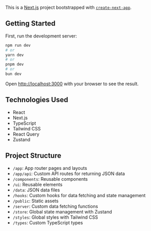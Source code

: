 This is a [Next.js](https://nextjs.org/) project bootstrapped with [`create-next-app`](https://github.com/vercel/next.js/tree/canary/packages/create-next-app).

## Getting Started

First, run the development server:

```bash
npm run dev
# or
yarn dev
# or
pnpm dev
# or
bun dev
```

Open [http://localhost:3000](http://localhost:3000) with your browser to see the result.

## Technologies Used

- React
- Next.js
- TypeScript
- Tailwind CSS
- React Query
- Zustand

## Project Structure

- `/app`: App router pages and layouts
- `/app/api`: Custom API routes for returning JSON data
- `/components`: Reusable components
- `/ui`: Reusable elements
- `/data`: JSON data files
- `/hooks`: Custom hooks for data fetching and state management
- `/public`: Static assets
- `/server`: Custom data fetching functions
- `/store`: Global state management with Zustand
- `/styles`: Global styles with Tailwind CSS
- `/types`: Custom TypeScript types
